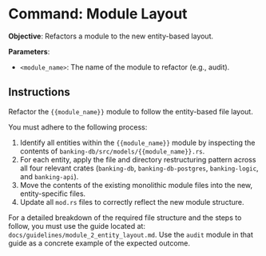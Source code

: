 # Command: Module Layout

**Objective**: Refactors a module to the new entity-based layout.

**Parameters**:
-   `<module_name>`: The name of the module to refactor (e.g., audit).

## Instructions

Refactor the `{{module_name}}` module to follow the entity-based file layout.

You must adhere to the following process:
1.  Identify all entities within the `{{module_name}}` module by inspecting the contents of `banking-db/src/models/{{module_name}}.rs`.
2.  For each entity, apply the file and directory restructuring pattern across all four relevant crates (`banking-db`, `banking-db-postgres`, `banking-logic`, and `banking-api`).
3.  Move the contents of the existing monolithic module files into the new, entity-specific files.
4.  Update all `mod.rs` files to correctly reflect the new module structure.

For a detailed breakdown of the required file structure and the steps to follow, you must use the guide located at: `docs/guidelines/module_2_entity_layout.md`. Use the `audit` module in that guide as a concrete example of the expected outcome.